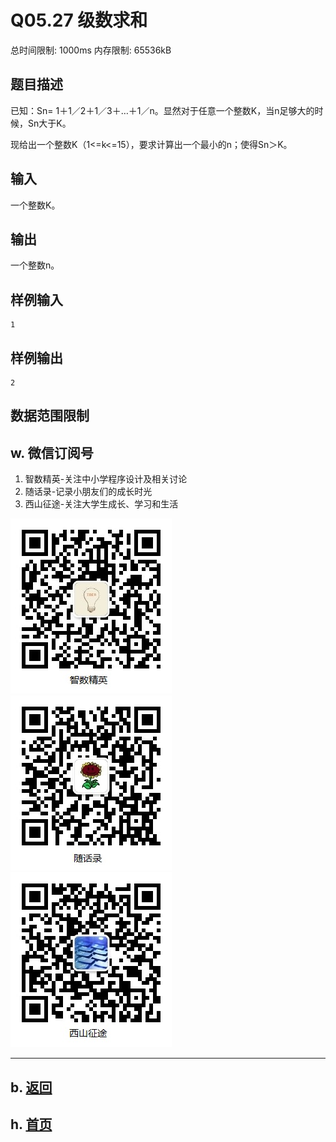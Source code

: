 # Q05.27 级数求和

总时间限制: 1000ms 内存限制: 65536kB

## 题目描述

已知：Sn= 1＋1／2＋1／3＋…＋1／n。显然对于任意一个整数K，当n足够大的时候，Sn大于K。

现给出一个整数K（1<=k<=15），要求计算出一个最小的n；使得Sn＞K。

## 输入

一个整数K。

## 输出

一个整数n。

## 样例输入

    1

## 样例输出

    2

## 数据范围限制

## w. 微信订阅号

1. 智数精英-关注中小学程序设计及相关讨论
2. 随话录-记录小朋友们的成长时光
2. 西山征途-关注大学生成长、学习和生活

![欢迎关注“智数精英”订阅号](../../assets/me/img/idea8.jpg)
![欢迎关注“随话录”订阅号](../../assets/me/img/shl8.jpg)
![欢迎关注“西山征途”订阅号](../../assets/me/img/xszt8.jpg)

----------

## b. [返回](../)
    
## h. [首页](../../)


